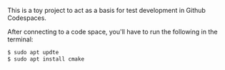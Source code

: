 This is a toy project to act as a basis for test development in Github Codespaces.

After connecting to a code space, you'll have to run the following in the terminal:

```sh
$ sudo apt updte
$ sudo apt install cmake
```
